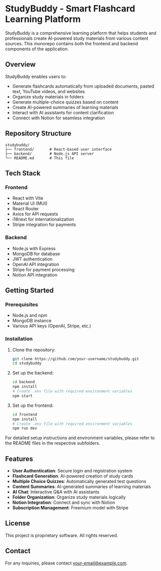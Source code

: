 # StudyBuddy - Smart Flashcard Learning Platform

StudyBuddy is a comprehensive learning platform that helps students and professionals create AI-powered study materials from various content sources. This monorepo contains both the frontend and backend components of the application.

## Overview

StudyBuddy enables users to:
- Generate flashcards automatically from uploaded documents, pasted text, YouTube videos, and websites
- Organize study materials in folders
- Generate multiple-choice quizzes based on content
- Create AI-powered summaries of learning materials
- Interact with AI assistants for content clarification
- Connect with Notion for seamless integration

## Repository Structure

```
studybuddy/
├── frontend/       # React-based user interface
├── backend/        # Node.js API server
└── README.md       # This file
```

## Tech Stack

### Frontend
- React with Vite
- Material UI (MUI)
- React Router
- Axios for API requests
- i18next for internationalization
- Stripe integration for payments

### Backend
- Node.js with Express
- MongoDB for database
- JWT authentication
- OpenAI API integration
- Stripe for payment processing
- Notion API integration

## Getting Started

### Prerequisites
- Node.js and npm
- MongoDB instance
- Various API keys (OpenAI, Stripe, etc.)

### Installation

1. Clone the repository:
   ```bash
   git clone https://github.com/your-username/studybuddy.git
   cd studybuddy
   ```

2. Set up the backend:
   ```bash
   cd backend
   npm install
   # Create .env file with required environment variables
   npm start
   ```

3. Set up the frontend:
   ```bash
   cd frontend
   npm install
   # Create .env file with required environment variables
   npm run dev
   ```

For detailed setup instructions and environment variables, please refer to the README files in the respective subfolders.

## Features

- **User Authentication**: Secure login and registration system
- **Flashcard Generation**: AI-powered creation of study cards
- **Multiple Choice Quizzes**: Automatically generated test questions
- **Content Summaries**: AI-generated summaries of learning materials
- **AI Chat**: Interactive Q&A with AI assistants
- **Folder Organization**: Organize study materials logically
- **Notion Integration**: Connect and sync with Notion
- **Subscription Management**: Freemium model with Stripe

## License

This project is proprietary software. All rights reserved.

## Contact

For any inquiries, please contact [your-email@example.com](mailto:your-email@example.com).